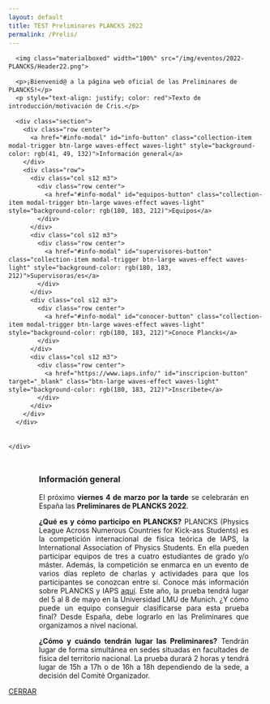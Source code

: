 ```yaml
---
layout: default
title: TEST Preliminares PLANCKS 2022
permalink: /Prelis/
---
```


<div class="no-pad-top" id="index-page">
  <div class="container">
    <div class="section">

<!-- HEADER -->
      <img class="materialboxed" width="100%" src="/img/eventos/2022-PLANCKS/Header22.png">

<!-- INTRODUCCIÓN -->
      <p>¡Bienvenid@ a la página web oficial de las Preliminares de PLANCKS!</p>
      <p style="text-align: justify; color: red">Texto de introducción/motivación de Cris.</p>

<!-- BOTONES -->
      <div class="section">
        <div class="row center">
          <a href="#info-modal" id="info-button" class="collection-item modal-trigger btn-large waves-effect waves-light" style="background-color: rgb(41, 49, 132)">Información general</a>
        </div>
        <div class="row">
          <div class="col s12 m3">
            <div class="row center">
              <a href="#info-modal" id="equipos-button" class="collection-item modal-trigger btn-large waves-effect waves-light" style="background-color: rgb(180, 183, 212)">Equipos</a>
            </div>
          </div>
          <div class="col s12 m3">
            <div class="row center">
              <a href="#info-modal" id="supervisores-button" class="collection-item modal-trigger btn-large waves-effect waves-light" style="background-color: rgb(180, 183, 212)">Supervisoras/es</a>
            </div>
          </div>
          <div class="col s12 m3">
            <div class="row center">
              <a href="#info-modal" id="conocer-button" class="collection-item modal-trigger btn-large waves-effect waves-light" style="background-color: rgb(180, 183, 212)">Conoce Plancks</a>
            </div>
          </div>
          <div class="col s12 m3">
            <div class="row center">
              <a href="https://www.iaps.info/" id="inscripcion-button" target="_blank" class="btn-large waves-effect waves-light" style="background-color: rgb(180, 183, 212)">Inscríbete</a>
            </div>
          </div>
        </div>
      </div>
      
      
    </div>
  </div>
</div>




<!-- INFO MODAL -->
<div id="info-modal" class="modal">
  <div class="modal-content-tight">
    <div class="section" style="padding-left: 30px; padding-right: 30px;">
      <div class="row center" style="padding-left: 30px; padding-top: 10px;">
        <h3 class="justify">Información general</h3>
        <p style="text-align: justify;">El próximo <strong>viernes 4 de marzo por la tarde</strong> se celebrarán en España las <strong>Preliminares de PLANCKS 2022</strong>.</p>
        <p style="text-align: justify;"><strong>¿Qué es y cómo participo en PLANCKS?</strong> PLANCKS (Physics League Across Numerous Countries for Kick-ass Students) es la competición internacional de física teórica de IAPS, la International Association of Physics Students. En ella pueden participar equipos de tres a cuatro estudiantes de grado y/o máster. Además, la competición se enmarca en un evento de varios días repleto de charlas y actividades para que los participantes se conozcan entre sí. Conoce más información sobre PLANCKS y IAPS <a href="#conocer-modal" class="modal-trigger">aquí</a>. Este año, la prueba tendrá lugar del 5 al 8 de mayo en la Universidad LMU de Munich. ¿Y cómo puede un equipo conseguir clasificarse para esta prueba final? Desde España, debe lograrlo en las Preliminares que organizamos a nivel nacional.</p>
        <p style="text-align: justify;"><strong>¿Cómo y cuándo tendrán lugar las Preliminares?</strong> Tendrán lugar de forma simultánea en sedes situadas en facultades de física del territorio nacional. La prueba durará 2 horas y tendrá lugar de 15h a 17h o de 16h a 18h dependiendo de la sede, a decisión del Comité Organizador.</p>
      </div>
    </div>
  </div>
  <div class="modal-footer">
    <a href="#!" class="modal-close waves-effect waves-green btn-flat">CERRAR</a>
  </div>
</div>
